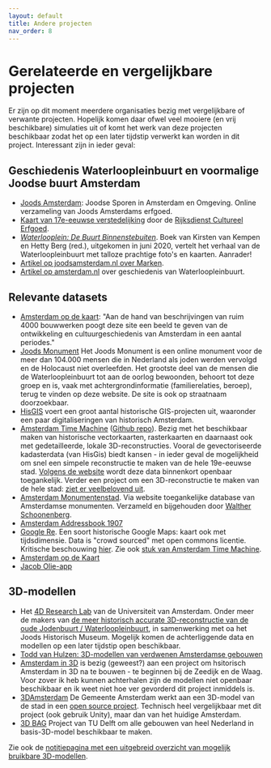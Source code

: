 ```yaml
---
layout: default
title: Andere projecten
nav_order: 8
---
```

# Gerelateerde en vergelijkbare projecten

Er zijn op dit moment meerdere organisaties bezig met vergelijkbare of verwante projecten. Hopelijk komen daar ofwel veel mooiere (en vrij beschikbare) simulaties uit of komt het werk van deze projecten beschikbaar zodat het op een later tijdstip verwerkt kan worden in dit project. Interessant zijn in ieder geval:

## Geschiedenis Waterloopleinbuurt en voormalige Joodse buurt Amsterdam

- [Joods Amsterdam](https://www.joodsamsterdam.nl/): Joodse Sporen in Amsterdam en Omgeving. Online verzameling van Joods Amsterdams erfgoed.
- [Kaart van 17e-eeuwse verstedelijking](https://www.cultureelerfgoed.nl/actueel/nieuws/2021/02/02/zeventiende-eeuwse-verstedelijking-op-de-kaart-gezet) door de [Rijksdienst Cultureel Erfgoed](https://www.cultureelerfgoed.nl/).
- [_Waterlooplein: De Buurt Binnenstebuiten_](https://jck.nl/nl/article/waterlooplein-de-buurt-binnenstebuiten). Boek van Kirsten van Kempen en Hetty Berg (red.), uitgekomen in juni 2020, vertelt het verhaal van de Waterloopleinbuurt met talloze prachtige foto's en kaarten. Aanrader!
- [Artikel op joodsamsterdam.nl over Marken](https://www.joodsamsterdam.nl/marken-geschiedenis/).
- [Artikel op amsterdam.nl](https://www.amsterdam.nl/nieuws/achtergrond/armste-buurt/) over geschiedenis van Waterloopleinbuurt.

## Relevante datasets

- [Amsterdam op de kaart](https://amsterdamopdekaart.nl/): "Aan de hand van beschrijvingen van ruim 4000 bouwwerken poogt deze site een beeld te geven van de ontwikkeling en cultuurgeschiedenis van Amsterdam in een aantal periodes."
- [Joods Monument](https://www.joodsmonument.nl/) Het Joods Monument is een online monument voor de meer dan 104.000 mensen die in Nederland als joden werden vervolgd en de Holocaust niet overleefden. Het grootste deel van de mensen die de Waterloopleinbuurt tot aan de oorlog bewoonden, behoort tot deze groep en is, vaak met achtergrondinformatie (familierelaties, beroep), terug te vinden op deze website. De site is ook op straatnaam doorzoekbaar.
- [HisGIS](https://hisgis.nl/projecten/amsterdam/) voert een groot aantal historische GIS-projecten uit, waaronder een paar digitaliseringen van historisch Amsterdam.
- [Amsterdam Time Machine](https://amsterdamtimemachine.nl/) ([Github repo](https://github.com/CLARIAH/ATM)). Bezig met het beschikbaar maken van historische vectorkaarten, rasterkaarten en daarnaast ook met gedetailleerde, lokale 3D-reconstructies. Vooral de gevectoriseerde kadasterdata (van HisGis) biedt kansen - in ieder geval de mogelijkheid om snel een simpele reconstructie te maken van de hele 19e-eeuwse stad. [Volgens de website](https://amsterdamtimemachine.nl/hisgis/) wordt deze data binnenkort openbaar toegankelijk. Verder een project om een 3D-reconstructie te maken van de hele stad: [ziet er veelbelovend uit](https://amsterdamtimemachine.nl/historical-amsterdam-in-3d/).
- [Amsterdam Monumentenstad](https://www.amsterdam-monumentenstad.nl/database/grachtenboek_zoek.php?uitgebreid=1&searchtype=1&flag_afb=on). Via website toegankelijke database van Amsterdamse monumenten. Verzameld en bijgehouden door [Walther Schoonenberg](https://twitter.com/WSchoonenberg).
- [Amsterdam Addressbook 1907](https://addressbooks.amsterdamtimemachine.nl/)
- [Google Re](https://re.city/?year=1940#15.59/52.372639/4.896998). Een soort historische Google Maps: kaart ook met tijdsdimensie. Data is "crowd sourced" met open commons licentie. Kritische beschouwing [hier](https://medium.com/@think_katrina/an-open-letter-to-google-re-livable-cities-1f6c8e146974). Zie ook [stuk van Amsterdam Time Machine](https://www.amsterdamtimemachine.nl/an-interns-look-at-googles-re-city/).
- [Amsterdam op de Kaart](https://amsterdamopdekaart.nl/)
- [Jacob Olie-app](https://020apps.nl/olie/nl)

## 3D-modellen

- Het [4D Research Lab](http://4dresearchlab.nl/) van de Universiteit van Amsterdam. Onder meer de makers van [de meer historisch accurate 3D-reconstructie van de oude Jodenbuurt / Waterloopleinbuurt](https://www.uva.nl/shared-content/faculteiten/nl/faculteit-der-geesteswetenschappen/nieuws/2020/10/tentoonstelling-waterlooplein-de-buurt-binnenstebuiten.html?origin=v9CVoymxQImwOMSZ6e5HWA&utm_source=twitter&utm_medium=social&utm_campaign=fgw&cb), in samenwerking met oa het Joods Historisch Museum. Mogelijk komen de achterliggende data en modellen op een later tijdstip open beschikbaar.
- [Todd van Hulzen: 3D-modellen van verdwenen Amsterdamse gebouwen](https://www.vanhulzen.com/2019/01/06/3d-models-from-disappeared-amsterdam-buildings/)
- [Amsterdam in 3D](https://www.hhvds.nl/2019/04/14/amsterdam-in-3d/) is bezig (geweest?) aan een project om hsitorisch Amsterdam in 3D na te bouwen - te beginnen bij de Zeedijk en de Waag. Voor zover ik heb kunnen achterhalen zijn de modellen niet openbaar beschikbaar en ik weet niet hoe ver gevorderd dit project inmiddels is.
- [3DAmsterdam](https://3d.amsterdam.nl) De Gemeente Amsterdam werkt aan een 3D-model van de stad in een [open source project](https://github.com/Amsterdam/3DAmsterdam). Technisch heel vergelijkbaar met dit project (ook gebruik Unity), maar dan van het huidige Amsterdam.
- [3D BAG](https://www.3dbag.nl/) Project van TU Delft om alle gebouwen van heel Nederland in basis-3D-model beschikbaar te maken.

Zie ook de [notitiepagina met een uitgebreid overzicht van mogelijk bruikbare 3D-modellen](https://github.com/ElmarJ/waterlooplein-timemachine/blob/main/3d_models.md).